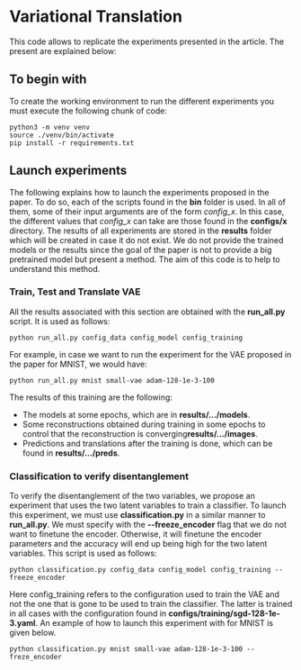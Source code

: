 # Variational Translation
This code allows to replicate the experiments presented in the article. The present are explained below:


## To begin with
To create the working environment to run the different experiments you must execute the following chunk of code:
```
python3 -m venv venv
source ./venv/bin/activate
pip install -r requirements.txt
```


## Launch experiments
The following explains how to launch the experiments proposed in the paper. To do so, each of the scripts found in the **bin** folder is used. 
In all of them, some of their input arguments are of the form *config_x*. In this case, the different values that *config_x* can take are those found in the **configs/x** directory.
The results of all experiments are stored in the **results** folder which will be created in case it do not exist.
We do not provide the trained models or the results since the goal of the paper is not to provide a big pretrained model but present a method. The aim of this code is to help to understand this method.


### Train, Test and Translate VAE
All the results associated with this section are obtained with the **run_all.py** script. It is used as follows:
```
python run_all.py config_data config_model config_training
```
For example, in case we want to run the experiment for the VAE proposed in the paper for MNIST, we would have:
```
python run_all.py mnist small-vae adam-128-1e-3-100
```
The results of this training are the following:
* The models at some epochs, which are in **results/.../models**.
* Some reconstructions obtained during training in some epochs to control that the reconstruction is converging**results/.../images**.
* Predictions and translations after the training is done, which can be found in **results/.../preds**.


### Classification to verify disentanglement
To verify the disentanglement of the two variables, we propose an experiment that uses the two latent variables to train a classifier. To launch this experiment, we must use **classification.py** in a similar manner to **run_all.py**. We must specify with the **--freeze_encoder** flag that we do not want to finetune the encoder. Otherwise, it will finetune the encoder parameters and the accuracy will end up being high for the two latent variables. This script is used as follows:
```
python classification.py config_data config_model config_training --freeze_encoder
```
Here config_training refers to the configuration used to train the VAE and not the one that is gone to be used to train the classifier. The latter is trained in all cases with the configuration found in **configs/training/sgd-128-1e-3.yaml**.
An example of how to launch this experiment with for MNIST is given below.
```
python classification.py mnist small-vae adam-128-1e-3-100 --freze_encoder
```
